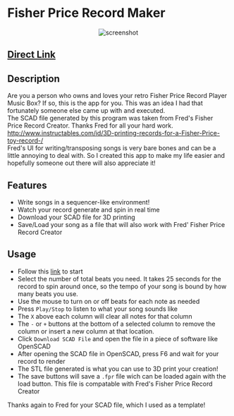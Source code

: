 # Fisher Price Record Maker
<p align='center'>
<image src='https://user-images.githubusercontent.com/90714216/211920877-1a1ac662-6124-4c8f-9a1d-8d285b54946c.png' alt="screenshot"/>
</p>

  ## [Direct Link](https://chriskurz098.github.io/Fisher-Price-Record-maker/)

 
## Description
Are you a person who owns and loves your retro Fisher Price Record Player Music Box? If so, this is the app for you. This was an idea I had that fortunately someone else came up with and executed.  
The SCAD file generated by this program was taken from Fred's Fisher Price Record Creator. Thanks Fred for all your hard work.  
 http://www.instructables.com/id/3D-printing-records-for-a-Fisher-Price-toy-record-/  
 Fred's UI for writing/transposing songs is very bare bones and can be a little annoying to deal with. So I created this app to make my life easier and hopefully someone out there will also appreciate it!
 
 ## Features
 - Write songs in a sequencer-like environment!
 - Watch your record generate and spin in real time
 - Download your SCAD file for 3D printing
 - Save/Load your song as a file that will also work with Fred' Fisher Price Record Creator
 
 ## Usage
 - Follow this [link](https://chriskurz098.github.io/Fisher-Price-Record-maker/) to start
- Select the number of total beats you need. It takes 25 seconds for the record to spin around once, so the tempo of your song is bound by how many beats you use.
- Use the mouse to turn on or off beats for each note as needed
- Press ```Play/Stop``` to listen to what your song sounds like
- The ```X``` above each column will clear all notes for that column
- The ```-``` or ```+``` buttons at the bottom of a selected column to remove the column or insert a new column at that location.
- Click ```Download SCAD File``` and open the file in a piece of software like OpenSCAD
- After opening the SCAD file in OpenSCAD, press F6 and wait for your record to render
- The STL file generated is what you can use to 3D print your creation!
- The save buttons will save a ```.fpr``` file wich can be loaded again with the load button. This file is compatable with Fred's Fisher Price Record Creator


Thanks again to Fred for your SCAD file, which I used as a template!

